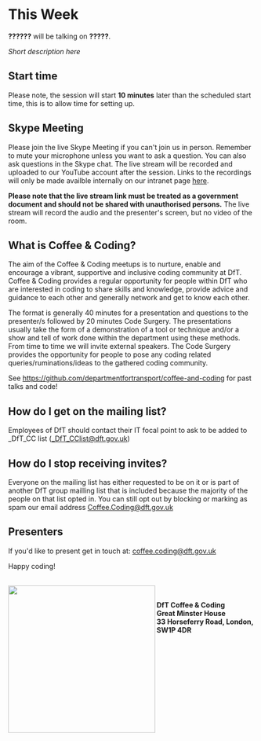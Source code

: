 # This Week

**??????** will be talking on **?????**. 

*Short description here*

## Start time

Please note, the session will start __10 minutes__ later than the scheduled start time, this is to allow time for setting up.

## Skype Meeting

Please join the live Skype Meeting if you can't join us in person. Remember to mute your microphone unless you want to ask a question. You can also ask questions in the Skype chat. The live stream will be recorded and uploaded to our YouTube account after the session. Links to the recordings will only be made availble internally on our intranet page [here](https://intranet.dft.gov.uk/doc/youtube-live-stream-links-0).

__Please note that the live stream link must be treated as a government document and should not be shared with unauthorised persons.__ The live stream will record the audio and the presenter's screen, but no video of the room.

## What is Coffee & Coding?

The aim of the Coffee & Coding meetups is to nurture, enable and encourage a vibrant, supportive and inclusive coding community at DfT. Coffee & Coding provides a regular opportunity for people within DfT who are interested in coding to share skills and knowledge, provide advice and guidance to each other and generally network and get to know each other. 

The format is generally 40 minutes for a presentation and questions to the presenter/s followed by 20 minutes Code Surgery. The presentations usually take the form of a demonstration of a tool or technique and/or a show and tell of work done within the department using these methods. From time to time we will invite external speakers. The Code Surgery provides the opportunity for people to pose any coding related queries/ruminations/ideas to the gathered coding community.

See <https://github.com/departmentfortransport/coffee-and-coding> for past talks and code!

## How do I get on the mailing list?
Employees of DfT should contact their IT focal point to ask to be added to _DfT_CC list (_DfT_CClist@dft.gov.uk)

## How do I stop receiving invites?
Everyone on the mailing list has either requested to be on it or is part of another DfT group mailling list that is included because the majority of the people on that list opted in. You can still opt out by blocking or marking as spam our email address Coffee.Coding@dft.gov.uk

## Presenters

If you'd like to present get in touch at: coffee.coding@dft.gov.uk 

Happy coding!

</br>
<img src="images/DfT.png" width="300" align="left">
</br>

__DfT Coffee & Coding </br>
Great Minster House </br>
33 Horseferry Road, London, SW1P 4DR__




